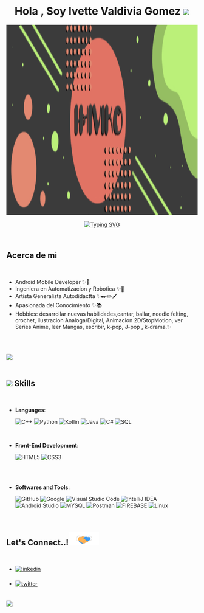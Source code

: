 <h1 align="center"><b>Hola , Soy Ivette Valdivia Gomez </b><img src="https://media.giphy.com/media/hvRJCLFzcasrR4ia7z/giphy.gif" width="35"></h1>
<!--  -->
<img src="https://github.com/ivette2021/ivette2021/raw/main/ihivikobanner.png" alt="Texto alternativo" width="1500" height="500">
<p align="center">
<a href="https://git.io/typing-svg"><img src="https://readme-typing-svg.herokuapp.com?font=Fira+Code&size=23&duration=2000&pause=1000&color=F2836B&center=true&vCenter=true&multiline=true&width=550&height=100&lines=%22Una+Composicion+de+diversos+elementos%2C;forman+un+rompecabeza+sin+fin....%22;%F0%9F%8C%B1+%C2%B0+++%F0%9F%8C%BF++++++%C2%B0++%F0%9F%8C%B3" alt="Typing SVG" /></a>
</p>


<br>



	
## **Acerca de mi**


<br>

- Android Mobile Developer ✨📱
- Ingeniera en Automatizacion  y Robotica ✨🦾
- Artista Generalista Autodidactta ✨✒️✏️🖌️
- Apasionada del Conocimiento ✨📚
- Hobbies: desarrollar nuevas habilidades,cantar, bailar, needle felting, crochet, ilustracion Analoga/Digital, Animacion 2D/StopMotion, ver Series Anime, leer Mangas, escribir, k-pop, J-pop , k-drama.✨

<br><br>

<img src="https://user-images.githubusercontent.com/73097560/115834477-dbab4500-a447-11eb-908a-139a6edaec5c.gif"><br><br>

## <img src="https://media2.giphy.com/media/QssGEmpkyEOhBCb7e1/giphy.gif?cid=ecf05e47a0n3gi1bfqntqmob8g9aid1oyj2wr3ds3mg700bl&rid=giphy.gif" width ="25"><b> Skills</b>
<br>

<p align="center">

- **Languages**:
  
    ![C++](https://img.shields.io/badge/C++%20-%2300599C.svg?style=for-the-badge&logo=c%2B%2B&logoColor=white)
    ![Python](https://img.shields.io/badge/Python%20-%2314354C.svg?style=for-the-badge&logo=python&logoColor=white)
    ![Kotlin](https://img.shields.io/badge/KOTLIN-brightgreen?style=for-the-badge&logo=kotlin&logoColor=FFFFFF&color=F2836B)
    ![Java](https://img.shields.io/badge/JAVA-brightgreen?style=for-the-badge&logo=java&labelColor=EE212A-148DCB&color=E2353E)
    ![C#](https://img.shields.io/badge/C%20Sharp-brightgreen?style=for-the-badge&logo=csharp&color=9E559A)
    ![SQL](https://img.shields.io/badge/SQL-brightgreen?style=for-the-badge&logo=sql&color=F89B24)
<br>   
    
- **Front-End Development**:

   ![HTML5](https://img.shields.io/badge/HTML5%20-%23E34F26.svg?style=for-the-badge&logo=html5&logoColor=white)
   ![CSS3](https://img.shields.io/badge/CSS%20-%231572B6.svg?style=for-the-badge&logo=css3&logoColor=white)
<!---    ![JavaScript](https://img.shields.io/badge/JavaScript%20-%23F7DF1E.svg?style=for-the-badge&logo=javascript&logoColor=black)  -->

<br>

<!--- **Cloud Hosting**:

    ![Github Pages](https://img.shields.io/badge/GitHub%20Pages-%23327FC7.svg?style=for-the-badge&logo=github&logoColor=white)  -->
    
<br>

- **Softwares and Tools**:

    ![GitHub](https://img.shields.io/badge/github-%23121011.svg?style=for-the-badge&logo=github&logoColor=white)
    ![Google](https://img.shields.io/badge/google-%234285F4.svg?style=for-the-badge&logo=google&logoColor=white)
    ![Visual Studio Code](https://img.shields.io/badge/Visual%20Studio%20Code-0078d7.svg?style=for-the-badge&logo=visual-studio-code&logoColor=white)
  ![IntelliJ IDEA](https://img.shields.io/badge/IntelliJ%20IDEA-brightgreen?style=for-the-badge&logo=intellijidea&color=556FCB)
  ![Android Studio](https://img.shields.io/badge/Android%20Studio-brightgreen?style=for-the-badge&logo=androidstudio&color=666666)
  ![MYSQL](https://img.shields.io/badge/MYSQL-brightgreen?style=for-the-badge&logo=mysql&logoColor=ffffff&color=08668F)
  ![Postman](https://img.shields.io/badge/POSTMAN-brightgreen?style=for-the-badge&logo=postman&logoColor=ffffff&color=FF713E)
  ![FIREBASE](https://img.shields.io/badge/firebase-brightgreen?style=for-the-badge&logo=firebase&color=0B9EE6) 
    ![Linux](https://img.shields.io/badge/Linux-FCC624?style=for-the-badge&logo=linux&logoColor=black) 

<br>

<!--**Extras**:

    ![Terminal](https://img.shields.io/badge/Terminal-%23054020?style=for-the-badge&logo=gnu-bash&logoColor=white)
    ![Markdown](https://img.shields.io/badge/markdown-%23000000.svg?style=for-the-badge&logo=markdown&logoColor=white)     -->


</p>



## <b> Let's Connect..!</b><img src="https://github.com/0xAbdulKhalid/0xAbdulKhalid/raw/main/assets/mdImages/handshake.gif" width ="80">
<br>
<div align='left'>

<ul>

<li>
<a href="https://linkedin.com/in/ivettecvaldivia/" target="_blank">
<img src="https://img.shields.io/badge/linkedin:  IvetteCValdivia-%2300acee.svg?color=405DE6&style=for-the-badge&logo=linkedin&logoColor=white" alt=linkedin style="margin-bottom: 5px;"/>
</a>
</li>

<br>

<li>
<a href="https://twitter.com/ivetteCvaldivia" target="_blank">
<img src="https://img.shields.io/badge/twitter:  IvetteCValdivia-%2300acee.svg?color=1DA1F2&style=for-the-badge&logo=twitter&logoColor=white" alt=twitter style="margin-bottom: 5px;"/>
</a>
</li>

	
</ul>
</div>

<br>
<img src="https://user-images.githubusercontent.com/73097560/115834477-dbab4500-a447-11eb-908a-139a6edaec5c.gif">
<br>
<br>
<br>
